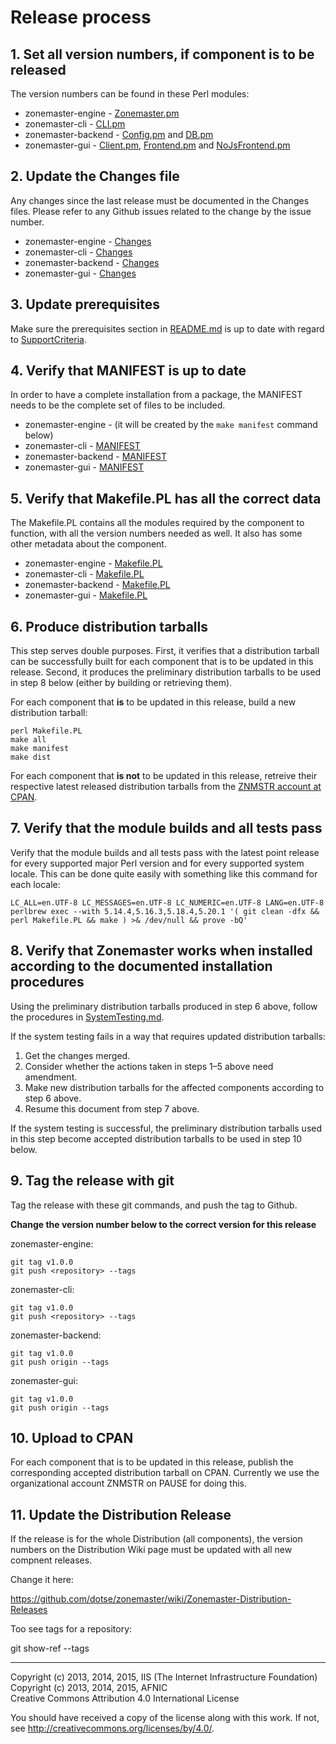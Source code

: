 Release process
===============

## 1. Set all version numbers, if component is to be released

The version numbers can be found in these Perl modules:

 * zonemaster-engine - [Zonemaster.pm](https://github.com/dotse/zonemaster-engine/blob/master/lib/Zonemaster.pm)  
 * zonemaster-cli - [CLI.pm](https://github.com/dotse/zonemaster-cli/blob/master/lib/Zonemaster/CLI.pm)  
 * zonemaster-backend - [Config.pm](https://github.com/dotse/zonemaster-backend/blob/master/lib/Zonemaster/WebBackend/Config.pm) and
   [DB.pm](https://github.com/dotse/zonemaster-backend/blob/master/lib/Zonemaster/WebBackend/DB.pm)
 * zonemaster-gui - [Client.pm](https://github.com/dotse/zonemaster-gui/blob/master/lib/Zonemaster/GUI/Dancer/Client.pm),
   [Frontend.pm](https://github.com/dotse/zonemaster-gui/blob/master/lib/Zonemaster/GUI/Dancer/Frontend.pm) and
   [NoJsFrontend.pm](https://github.com/dotse/zonemaster-gui/blob/master/lib/Zonemaster/GUI/Dancer/NoJsFrontend.pm)

## 2. Update the Changes file

Any changes since the last release must be documented in the Changes files.
Please refer to any Github issues related to the change by the issue number.

 * zonemaster-engine - [Changes](https://github.com/dotse/zonemaster-engine/blob/master/Changes)
 * zonemaster-cli - [Changes](https://github.com/dotse/zonemaster-cli/blob/master/Changes)
 * zonemaster-backend - [Changes](https://github.com/dotse/zonemaster-backend/blob/master/CHANGES)
 * zonemaster-gui - [Changes](https://github.com/dotse/zonemaster-gui/blob/master/Changes)

## 3. Update prerequisites

Make sure the prerequisites section in [README.md](https://github.com/dotse/zonemaster/blob/master/README.md)
is up to date with regard to [SupportCriteria](https://github.com/dotse/zonemaster/blob/master/docs/internal-documentation/maintenance/SupportCriteria.md).

## 4. Verify that MANIFEST is up to date

In order to have a complete installation from a package, the MANIFEST needs
to be the complete set of files to be included.

 * zonemaster-engine - (it will be created by the `make manifest` command below)
 * zonemaster-cli - [MANIFEST](https://github.com/dotse/zonemaster-cli/blob/master/MANIFEST)
 * zonemaster-backend - [MANIFEST](https://github.com/dotse/zonemaster-backend/blob/master/MANIFEST)
 * zonemaster-gui - [MANIFEST](https://github.com/dotse/zonemaster-gui/blob/master/MANIFEST)

## 5. Verify that Makefile.PL has all the correct data

The Makefile.PL contains all the modules required by the component to
function, with all the version numbers needed as well. It also has some
other metadata about the component.

 * zonemaster-engine - [Makefile.PL](https://github.com/dotse/zonemaster-engine/blob/master/Makefile.PL)
 * zonemaster-cli - [Makefile.PL](https://github.com/dotse/zonemaster-cli/blob/master/Makefile.PL)
 * zonemaster-backend - [Makefile.PL](https://github.com/dotse/zonemaster-backend/blob/master/Makefile.PL)
 * zonemaster-gui - [Makefile.PL](https://github.com/dotse/zonemaster-gui/blob/master/Makefile.PL)

## 6. Produce distribution tarballs

This step serves double purposes.
First, it verifies that a distribution tarball can be successfully
built for each component that is to be updated in this release.
Second, it produces the preliminary distribution tarballs to be used in step 8
below (either by building or retrieving them).

For each component that **is** to be updated in this release, build a new
distribution tarball:

    perl Makefile.PL
    make all
    make manifest
    make dist

For each component that **is not** to be updated in this release, retreive their
respective latest released distribution tarballs from the [ZNMSTR account at
CPAN].

[ZNMSTR account at CPAN]: http://search.cpan.org/~znmstr/

## 7. Verify that the module builds and all tests pass

Verify that the module builds and all tests pass with the latest point release
for every supported major Perl version and for every supported system locale.
This can be done quite easily with something like this command for each locale:

    LC_ALL=en.UTF-8 LC_MESSAGES=en.UTF-8 LC_NUMERIC=en.UTF-8 LANG=en.UTF-8 perlbrew exec --with 5.14.4,5.16.3,5.18.4,5.20.1 '( git clean -dfx && perl Makefile.PL && make ) >& /dev/null && prove -bQ'

## 8. Verify that Zonemaster works when installed according to the documented installation procedures

Using the preliminary distribution tarballs produced in step 6 above, follow the
procedures in [SystemTesting.md].

If the system testing fails in a way that requires updated distribution
tarballs:
 1. Get the changes merged.
 2. Consider whether the actions taken in steps 1–5 above need amendment.
 3. Make new distribution tarballs for the affected components according to step
    6 above.
 4. Resume this document from step 7 above.

If the system testing is successful, the preliminary distribution tarballs used
in this step become accepted distribution tarballs to be used in step 10 below.

[SystemTesting.md]: https://github.com/dotse/zonemaster/blob/master/docs/internal-documentation/maintenance/SystemTesting.md

## 9. Tag the release with git

Tag the release with these git commands, and push the tag to Github.

**Change the version number below to the correct version for this release**

zonemaster-engine:

    git tag v1.0.0
	git push <repository> --tags

zonemaster-cli:

    git tag v1.0.0
	git push <repository> --tags

zonemaster-backend:

    git tag v1.0.0
	git push origin --tags

zonemaster-gui:

    git tag v1.0.0
	git push origin --tags

## 10. Upload to CPAN

For each component that is to be updated in this release, publish the
corresponding accepted distribution tarball on CPAN.
Currently we use the organizational account ZNMSTR on PAUSE for doing this.

## 11. Update the Distribution Release

If the release is for the whole Distribution (all components), the version
numbers on the Distribution Wiki page must be updated with all new compnent
releases.

Change it here:

https://github.com/dotse/zonemaster/wiki/Zonemaster-Distribution-Releases


Too see tags for a repository:

git show-ref --tags

-------

Copyright (c) 2013, 2014, 2015, IIS (The Internet Infrastructure Foundation)  
Copyright (c) 2013, 2014, 2015, AFNIC  
Creative Commons Attribution 4.0 International License

You should have received a copy of the license along with this
work.  If not, see <http://creativecommons.org/licenses/by/4.0/>.
